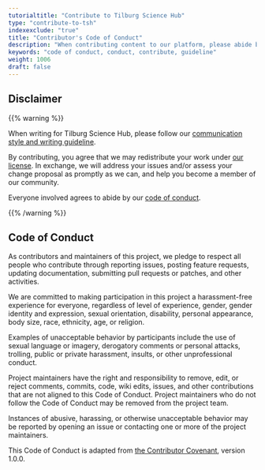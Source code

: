 ```yaml
---
tutorialtitle: "Contribute to Tilburg Science Hub"
type: "contribute-to-tsh"
indexexclude: "true"
title: "Contributor's Code of Conduct"
description: "When contributing content to our platform, please abide by our code of conduct."
keywords: "code of conduct, conduct, contribute, guideline"
weight: 1006
draft: false
---
```


## Disclaimer

{{% warning %}}

When writing for Tilburg Science Hub, please follow our [communication style and writing guideline](../style-guide).

By contributing, you agree that we may redistribute your work under [our license](/about#license). In exchange, we will address your issues and/or assess your change proposal as promptly as we can, and help you become a member of our community.

Everyone involved agrees to abide by our [code of conduct](#code-of-conduct).

{{% /warning %}}

## Code of Conduct

As contributors and maintainers of this project, we pledge to respect all people who contribute through reporting issues, posting feature requests, updating documentation, submitting pull requests or patches, and other activities.

We are committed to making participation in this project a harassment-free experience for everyone, regardless of level of experience, gender, gender identity and expression, sexual orientation, disability, personal appearance, body size, race, ethnicity, age, or religion.

Examples of unacceptable behavior by participants include the use of sexual language or imagery, derogatory comments or personal attacks, trolling, public or private harassment, insults, or other unprofessional conduct.

Project maintainers have the right and responsibility to remove, edit, or reject comments, commits, code, wiki edits, issues, and other contributions that are not aligned to this Code of Conduct. Project maintainers who do not follow the Code of Conduct may be removed from the project team.

Instances of abusive, harassing, or otherwise unacceptable behavior may be reported by opening an issue or contacting one or more of the project maintainers.

This Code of Conduct is adapted from [the Contributor Covenant](http://contributor-covenant.org/version/1/0/0/), version 1.0.0.
